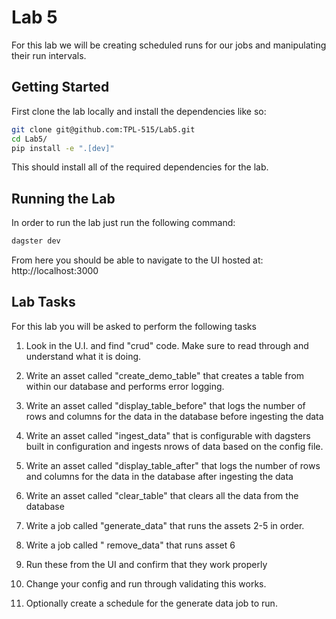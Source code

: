 # Lab 5

For this lab we will be creating scheduled runs for our jobs and manipulating their run intervals.

## Getting Started

First clone the lab locally and install the dependencies like so:

```bash
git clone git@github.com:TPL-515/Lab5.git
cd Lab5/
pip install -e ".[dev]"
```

This should install all of the required dependencies for the lab.

## Running the Lab

In order to run the lab just run the following command:

```bash
dagster dev
```

From here you should be able to navigate to the UI hosted at: http://localhost:3000

## Lab Tasks

For this lab you will be asked to perform the following tasks

1) Look in the U.I. and find "crud" code. Make sure to read through and understand what it is doing.

2) Write an asset called "create_demo_table" that creates a table from within our database and performs error logging.

3) Write an asset called "display_table_before" that logs the number of rows and columns for the data in the database before ingesting the data

4) Write an asset called "ingest_data" that is configurable with dagsters built in configuration and ingests nrows of data based on the config file.

5) Write an asset called "display_table_after" that logs the number of rows and columns for the data in the database after ingesting the data

6) Write an asset called "clear_table" that clears all the data from the database

7) Write a job called "generate_data" that runs the assets 2-5 in order.

8) Write a job called " remove_data" that runs asset 6

9) Run these from the UI and confirm that they work properly

10) Change your config and run through validating this works.

11) Optionally create a schedule for the generate data job to run.

